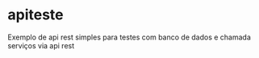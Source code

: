 # apiteste
Exemplo de api rest simples para testes com banco de dados e chamada serviços via api rest
